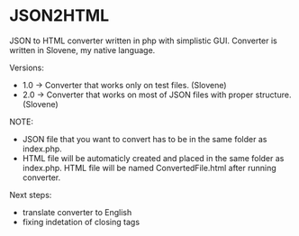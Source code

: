 # JSON2HTML
JSON to HTML converter written in php with simplistic GUI. Converter is written in Slovene, my native language.

Versions:

- 1.0 -> Converter that works only on test files. (Slovene)
- 2.0 -> Converter that works on most of JSON files with proper structure. (Slovene)

NOTE: 

- JSON file that you want to convert has to be in the same folder as index.php.
- HTML file will be automaticly created and placed in the same folder as index.php. HTML file will be named ConvertedFile.html after running converter. 

Next steps:

- translate converter to English
- fixing indetation of closing tags
